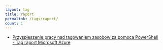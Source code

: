 ```yaml
---
layout: tag
title: raport
permalink: /tags/raport/
count: 1
---
```


- [Przyspieszenie pracy nad tagowaniem zasobow za pomoca PowerShell - Tag raport Microsoft Azure](https://blog.justcloud.pl/tags-in-azure)
